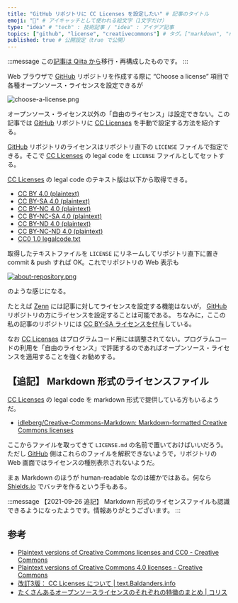 ```yaml
---
title: "GitHub リポジトリに CC Licenses を設定したい" # 記事のタイトル
emoji: "💮" # アイキャッチとして使われる絵文字（1文字だけ）
type: "idea" # "tech" : 技術記事 / "idea" : アイデア記事
topics: ["github", "license", "creativecommons"] # タグ。["markdown", "rust", "aws"] のように指定する
published: true # 公開設定（true で公開）
---
```


:::message
この[記事は Qiita から](https://qiita.com/spiegel-im-spiegel/items/0997f1693a24e3fd3a74 "GitHub リポジトリに CC Licenses を設定したい - Qiita")移行・再構成したものです。
:::

Web ブラウザで [GitHub] リポジトリを作成する際に “Choose a license” 項目で各種オープンソース・ライセンスを設定できるが

![choose-a-license.png](https://storage.googleapis.com/zenn-user-upload/9mp1bja7j44af7ka6h02ocm7hb9b)

オープンソース・ライセンス以外の「自由のライセンス」は設定できない。この記事では [GitHub] リポジトリに [CC Licenses] を手動で設定する方法を紹介する。

[GitHub] リポジトリのライセンスはリポジトリ直下の `LICENSE` ファイルで指定できる。そこで [CC Licenses] の legal code を `LICENSE` ファイルとしてセットする。

[CC Licenses] の legal code のテキスト版は以下から取得できる。

- [CC BY 4.0 (plaintext)](https://creativecommons.org/licenses/by/4.0/legalcode.txt)
- [CC BY-SA 4.0 (plaintext)](https://creativecommons.org/licenses/by-sa/4.0/legalcode.txt)
- [CC BY-NC 4.0 (plaintext)](https://creativecommons.org/licenses/by-nc/4.0/legalcode.txt)
- [CC BY-NC-SA 4.0 (plaintext)](https://creativecommons.org/licenses/by-nc-sa/4.0/legalcode.txt)
- [CC BY-ND 4.0 (plaintext)](https://creativecommons.org/licenses/by-nd/4.0/legalcode.txt)
- [CC BY-NC-ND 4.0 (plaintext)](https://creativecommons.org/licenses/by-nc-nd/4.0/legalcode.txt)
- [CC0 1.0 legalcode.txt](https://creativecommons.org/publicdomain/zero/1.0/legalcode.txt)

取得したテキストファイルを `LICENSE` にリネームしてリポジトリ直下に置き commit & push すれば OK。これでリポジトリの Web 表示も

[![about-repository.png](https://storage.googleapis.com/zenn-user-upload/5f41vt3bv92w723s3knwnoncy61g)](https://github.com/spiegel-im-spiegel/zenn-docs "spiegel-im-spiegel/zenn-docs: Document Environment for zenn.dev")

のような感じになる。

たとえば [Zenn] には記事に対してライセンスを設定する機能はないが， [GitHub] リポジトリの方にライセンスを設定することは可能である。
ちなみに，ここの私の記事のリポジトリには [CC BY-SA ライセンスを付与](https://github.com/spiegel-im-spiegel/zenn-docs/blob/main/LICENSE)している。

なお [CC Licenses] はプログラムコード用には調整されてない。プログラムコードの利用を「自由のライセンス」で許諾するのであればオープンソース・ライセンスを適用することを強くお勧めする。

## 【追記】 Markdown 形式のライセンスファイル

[CC Licenses] の legal code を markdown 形式で提供している方もいるようだ。

- [idleberg/Creative-Commons-Markdown: Markdown-formatted Creative Commons licenses](https://github.com/idleberg/Creative-Commons-Markdown)

ここからファイルを取ってきて `LICENSE.md` の名前で置いておけばいいだろう。ただし [GitHub] 側はこれらのファイルを解釈できないようで，リポジトリの Web 画面ではライセンスの種別表示されないようだ。

まぁ Markdown のほうが human-readable なのは確かではある。何なら [Shields.io](https://shields.io/ "Shields.io: Quality metadata badges for open source projects") でバッヂを作るという手もある。

:::message
【2021-09-26 追記】 Markdown 形式のライセンスファイルも認識できるようになったようです。情報ありがとうございます。
:::

## 参考

- [Plaintext versions of Creative Commons licenses and CC0 - Creative Commons](https://creativecommons.org/2011/04/15/plaintext-versions-of-creative-commons-licenses-and-cc0/)
- [Plaintext versions of Creative Commons 4.0 licenses - Creative Commons](https://creativecommons.org/2014/01/07/plaintext-versions-of-creative-commons-4-0-licenses/)
- [改訂3版： CC Licenses について | text.Baldanders.info](https://text.baldanders.info/cc-licenses/)
- [たくさんあるオープンソースライセンスのそれぞれの特徴のまとめ | コリス](https://coliss.com/articles/build-websites/operation/work/choose-a-license-by-github.html)

[GitHub]: https://github.com/
[Zenn]: https://zenn.dev/ "Zenn｜プログラマーのための情報共有コミュニティ"
[CC Licenses]: https://creativecommons.org/licenses/
